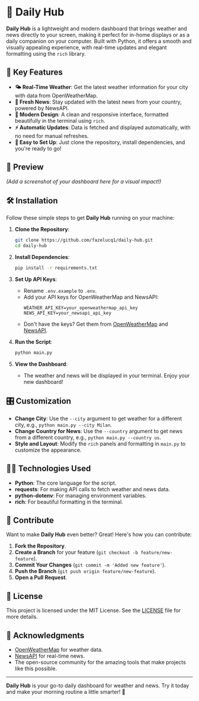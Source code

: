 # 🌟 Daily Hub

**Daily Hub** is a lightweight and modern dashboard that brings weather and news directly to your screen, making it perfect for in-home displays or as a daily companion on your computer. Built with Python, it offers a smooth and visually appealing experience, with real-time updates and elegant formatting using the `rich` library.

## 🚀 Key Features

- **🌤️ Real-Time Weather**: Get the latest weather information for your city with data from OpenWeatherMap.
- **📰 Fresh News**: Stay updated with the latest news from your country, powered by NewsAPI.
- **🎨 Modern Design**: A clean and responsive interface, formatted beautifully in the terminal using `rich`.
- **⚡ Automatic Updates**: Data is fetched and displayed automatically, with no need for manual refreshes.
- **🔧 Easy to Set Up**: Just clone the repository, install dependencies, and you're ready to go!

## 📸 Preview

*(Add a screenshot of your dashboard here for a visual impact!)*

## 🛠️ Installation

Follow these simple steps to get **Daily Hub** running on your machine:

1. **Clone the Repository**:
   ```bash
   git clone https://github.com/fazelucq1/daily-hub.git
   cd daily-hub
   ```

2. **Install Dependencies**:
   ```bash
   pip install -r requirements.txt
   ```

3. **Set Up API Keys**:
   - Rename `.env.example` to `.env`.
   - Add your API keys for OpenWeatherMap and NewsAPI:
     ```env
     WEATHER_API_KEY=your_openweathermap_api_key
     NEWS_API_KEY=your_newsapi_api_key
     ```
   - Don't have the keys? Get them from [OpenWeatherMap](https://openweathermap.org/api) and [NewsAPI](https://newsapi.org).

4. **Run the Script**:
   ```bash
   python main.py
   ```

5. **View the Dashboard**:
   - The weather and news will be displayed in your terminal. Enjoy your new dashboard!

## 🎛️ Customization

- **Change City**: Use the `--city` argument to get weather for a different city, e.g., `python main.py --city Milan`.
- **Change Country for News**: Use the `--country` argument to get news from a different country, e.g., `python main.py --country us`.
- **Style and Layout**: Modify the `rich` panels and formatting in `main.py` to customize the appearance.

## 🧑‍💻 Technologies Used

- **Python**: The core language for the script.
- **requests**: For making API calls to fetch weather and news data.
- **python-dotenv**: For managing environment variables.
- **rich**: For beautiful formatting in the terminal.

## 🤝 Contribute

Want to make **Daily Hub** even better? Great! Here's how you can contribute:

1. **Fork the Repository**.
2. **Create a Branch** for your feature (`git checkout -b feature/new-feature`).
3. **Commit Your Changes** (`git commit -m 'Added new feature'`).
4. **Push the Branch** (`git push origin feature/new-feature`).
5. **Open a Pull Request**.

## 📄 License

This project is licensed under the MIT License. See the [LICENSE](LICENSE) file for more details.

## 🙏 Acknowledgments

- [OpenWeatherMap](https://openweathermap.org) for weather data.
- [NewsAPI](https://newsapi.org) for real-time news.
- The open-source community for the amazing tools that make projects like this possible.

---

**Daily Hub** is your go-to daily dashboard for weather and news. Try it today and make your morning routine a little smarter! 🚀
